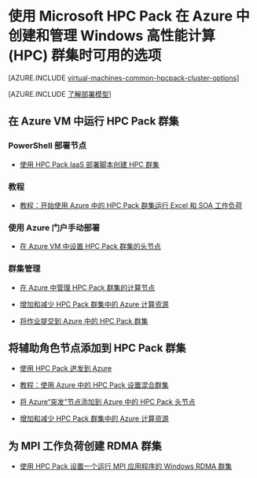 <properties
 pageTitle="云中的 Windows HPC Pack 群集选项 | Azure"
 description="了解使用 Microsoft HPC Pack 在 Azure 云中创建和管理 Windows 高性能计算 (HPC) 群集时可用的选项。"
 services="virtual-machines-windows,cloud-services"
 documentationCenter=""
 authors="dlepow"
 manager="timlt"
 editor=""
 tags="azure-resource-manager,azure-service-management,hpc-pack"/>
<tags
	ms.service="virtual-machines-windows"
 	ms.date="02/04/2016"
	wacn.date="05/24/2016"/>

# 使用 Microsoft HPC Pack 在 Azure 中创建和管理 Windows 高性能计算 (HPC) 群集时可用的选项

[AZURE.INCLUDE [virtual-machines-common-hpcpack-cluster-options](../includes/virtual-machines-common-hpcpack-cluster-options.md)]

[AZURE.INCLUDE [了解部署模型](../includes/learn-about-deployment-models-both-include.md)]

## 在 Azure VM 中运行 HPC Pack 群集

### PowerShell 部署节点

* [使用 HPC Pack IaaS 部署脚本创建 HPC 群集](/documentation/articles/virtual-machines-windows-classic-hpcpack-cluster-powershell-script)

### 教程

* [教程：开始使用 Azure 中的 HPC Pack 群集运行 Excel 和 SOA 工作负荷](/documentation/articles/virtual-machines-windows-excel-cluster-hpcpack)

### 使用 Azure 门户手动部署

* [在 Azure VM 中设置 HPC Pack 群集的头节点](/documentation/articles/virtual-machines-windows-hpcpack-cluster-headnode)

### 群集管理

* [在 Azure 中管理 HPC Pack 群集的计算节点](/documentation/articles/virtual-machines-windows-classic-hpcpack-cluster-node-manage)

* [增加和减少 HPC Pack 群集中的 Azure 计算资源](/documentation/articles/virtual-machines-windows-classic-hpcpack-cluster-node-autogrowshrink)

* [将作业提交到 Azure 中的 HPC Pack 群集](/documentation/articles/virtual-machines-windows-hpcpack-cluster-submit-jobs)



## 将辅助角色节点添加到 HPC Pack 群集


* [使用 HPC Pack 迸发到 Azure](https://technet.microsoft.com/zh-cn/library/gg481749.aspx)

* [教程：使用 Azure 中的 HPC Pack 设置混合群集](/documentation/articles/cloud-services-setup-hybrid-hpcpack-cluster)

* [将 Azure“突发”节点添加到 Azure 中的 HPC Pack 头节点](/documentation/articles/virtual-machines-windows-classic-hpcpack-cluster-node-burst)

* [增加和减少 HPC Pack 群集中的 Azure 计算资源](/documentation/articles/virtual-machines-windows-classic-hpcpack-cluster-node-autogrowshrink)


## 为 MPI 工作负荷创建 RDMA 群集

* [使用 HPC Pack 设置一个运行 MPI 应用程序的 Windows RDMA 群集](/documentation/articles/virtual-machines-windows-classic-hpcpack-rdma-cluster)


<!---HONumber=Mooncake_1207_2015-->